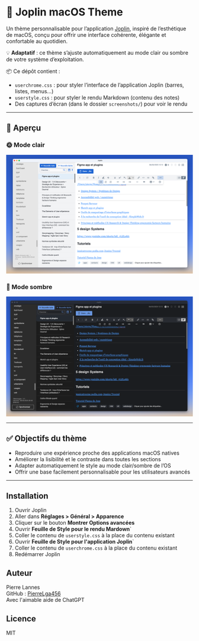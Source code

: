 # 🎨 Joplin macOS Theme

Un thème personnalisable pour l’application [Joplin](https://joplinapp.org), inspiré de l’esthétique de macOS, conçu pour offrir une interface cohérente, élégante et confortable au quotidien.

💡 **Adaptatif** : ce thème s’ajuste automatiquement au mode clair ou sombre de votre système d’exploitation.

📦 Ce dépôt contient :
- `userchrome.css` : pour styler l’interface de l’application Joplin (barres, listes, menus…)
- `userstyle.css` : pour styler le rendu Markdown (contenu des notes)
- Des captures d’écran (dans le dossier `screenshots/`) pour voir le rendu

---

## 📸 Aperçu

### 🌞 Mode clair
![Mode clair](screenshots/light-mode.png)

### 🌙 Mode sombre
![Mode sombre](screenshots/dark-mode.png)

---

## ✅ Objectifs du thème

- Reproduire une expérience proche des applications macOS natives
- Améliorer la lisibilité et le contraste dans toutes les sections
- Adapter automatiquement le style au mode clair/sombre de l’OS
- Offrir une base facilement personnalisable pour les utilisateurs avancés

---

## Installation

1. Ouvrir Joplin
2. Aller dans **Réglages > Général > Apparence**
3. Cliquer sur le bouton **Montrer Options avancées**
4. Ouvrir **Feuille de Style pour le rendu Mardown**`
5. Coller le contenu de `userstyle.css` à la place du contenu existant
6. Ouvrir **Feuille de Style pour l'application Joplin**`
7. Coller le contenu de `userchrome.css` à la place du contenu existant
8. Redémarrer Joplin

## Auteur

Pierre Lannes  
GitHub : [PierreLga456](https://github.com/PierreLga456)  
Avec l'aimable aide de ChatGPT

## Licence

MIT
